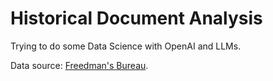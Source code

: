 # Historical Document Analysis

Trying to do some Data Science with OpenAI and LLMs.

Data source: [Freedman's Bureau](https://freedmensbureau.info/).